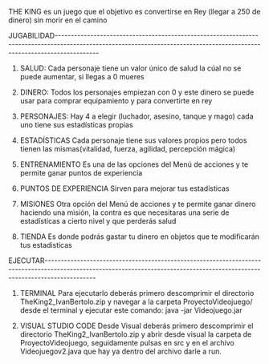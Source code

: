 THE KING es un juego que el objetivo es convertirse en Rey (llegar a 250 de dinero) sin morir en el camino

JUGABILIDAD-------------------------------------------------------------------------------------------------------------------------------------------------------------------------

1. SALUD:
Cada personaje tiene un valor único de salud la cúal no se puede aumentar, si llegas a 0 mueres

2. DINERO:
Todos los personajes empiezan con 0 y este dinero se puede usar para comprar equipamiento y para convertirte en rey

3. PERSONAJES:
Hay 4 a elegir (luchador, asesino, tanque y mago) cada uno tiene sus estadísticas propias

4. ESTADÍSTICAS
Cada personaje tiene sus valores propios pero todos tienen las mismas(vitalidad, fuerza, agilidad, percepción mágica)

5. ENTRENAMIENTO
Es una de las opciones del Menú de acciones y te permite ganar puntos de experiencia

6. PUNTOS DE EXPERIENCIA
Sirven para mejorar tus estadísticas

7. MISIONES
Otra opción del Menú de acciones y te permite ganar dinero haciendo una misión, la contra es que necesitaras una serie de estadísticas a cierto nivel y que perderás salud

8. TIENDA
Es donde podrás gastar tu dinero en objetos que te modificarán tus estadisticas

EJECUTAR----------------------------------------------------------------------------------------------------------------------------------------------------------------------------

1. TERMINAL
Para ejecutarlo deberás primero descomprimir el directorio TheKing2_IvanBertolo.zip y navegar a la carpeta ProyectoVideojuego/ desde el terminal y ejecutar este comando:
java -jar Videojuego.jar

2. VISUAL STUDIO CODE
Desde Visual deberás primero descomprimir el directorio TheKing2_IvanBertolo.zip y abrir desde visual la carpeta de ProyectoVideojuego, seguidamente pulsas en src y en el archivo Videojuegov2.java que hay ya dentro del archivo darle a run.